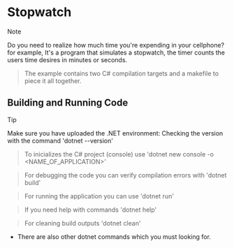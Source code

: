 # Stopwatch

> [!NOTE]
> Do you need to realize how much time you're expending in your cellphone? for example, It's a program that simulates a stopwatch, the timer counts the users time desires in minutes or seconds.

> The example contains two C# compilation targets and a makefile to piece it all together.

## Building and Running Code 
> [!TIP]
> Make sure you have uploaded the .NET environment:
 > Checking the version with the command 'dotnet --version'

> To inicializes the C# project (console) use 'dotnet new console -o <NAME_OF_APPLICATION>'

> For debugging the code you can verify compilation errors with 'dotnet build'

> For running the application you can use 'dotnet run'

> If you need help with commands 'dotnet help'

> For cleaning build outputs 'dotnet clean'

* There are also other dotnet commands which you must looking for.
